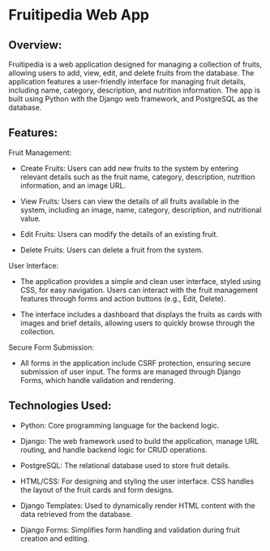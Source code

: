 # Fruitipedia Web App

## Overview:
Fruitipedia is a web application designed for managing a collection of fruits, allowing users to add, view, edit, and delete fruits from the database. The application features a user-friendly interface for managing fruit details, including name, category, description, and nutrition information. The app is built using Python with the Django web framework, and PostgreSQL as the database.

## Features:
Fruit Management:

- Create Fruits: Users can add new fruits to the system by entering relevant details such as the fruit name, category, description, nutrition information, and an image URL.

- View Fruits: Users can view the details of all fruits available in the system, including an image, name, category, description, and nutritional value.

- Edit Fruits: Users can modify the details of an existing fruit.

- Delete Fruits: Users can delete a fruit from the system.

User Interface:

- The application provides a simple and clean user interface, styled using CSS, for easy navigation. Users can interact with the fruit management features through forms and action buttons (e.g., Edit, Delete).

- The interface includes a dashboard that displays the fruits as cards with images and brief details, allowing users to quickly browse through the collection.

Secure Form Submission:

- All forms in the application include CSRF protection, ensuring secure submission of user input. The forms are managed through Django Forms, which handle validation and rendering.

## Technologies Used:
- Python: Core programming language for the backend logic.

- Django: The web framework used to build the application, manage URL routing, and handle backend logic for CRUD operations.

- PostgreSQL: The relational database used to store fruit details.

- HTML/CSS: For designing and styling the user interface. CSS handles the layout of the fruit cards and form designs.

- Django Templates: Used to dynamically render HTML content with the data retrieved from the database.

- Django Forms: Simplifies form handling and validation during fruit creation and editing.
